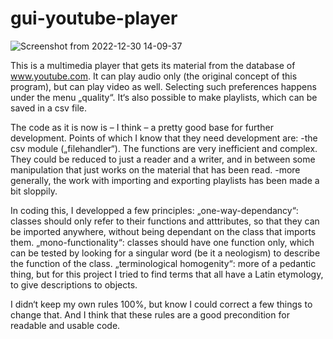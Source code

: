 # gui-youtube-player
![Screenshot from 2022-12-30 14-09-37](https://user-images.githubusercontent.com/121669504/210073639-b2aad203-f4db-4743-a6be-03c64ebf874c.png)

This is a multimedia player that gets its material from the database of www.youtube.com. 
It can play audio only (the original concept of this program), but can play video as well. 
Selecting such preferences happens under the menu „quality“.
It‘s also possible to make playlists, which can be saved in a csv file. 

The code as it is now is – I think – a pretty good base for further development. Points of which I know that they need development are:
-the csv module („filehandler“). The functions are very inefficient and complex. They could be reduced to just a reader and a writer, and in between some manipulation that just works on the material that has been read. 
-more generally, the work with importing and exporting playlists has been made a bit sloppily. 

In coding this, I developped a few principles:
„one-way-dependancy“: classes should only refer to their functions and atttributes, so that they can be imported anywhere, without being dependant on the class that imports them. 
„mono-functionality“: classes should have one function only, which can be tested by looking for a singular word (be it a neologism) to describe the function of the class. 
„terminological homogenity“: more of a pedantic thing, but for this project I tried to find terms that all have a Latin etymology, to give descriptions to objects. 

I didn‘t keep my own rules 100%, but know I could correct a few things to change that. And I think that these rules are a good precondition for readable and usable code. 
